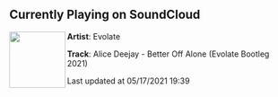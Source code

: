 ## Currently Playing on SoundCloud

[<img align="left" width="100" src="https://i1.sndcdn.com/artworks-rkh7fXeEoz9gtNof-kRU8jw-t500x500.jpg">](https://soundcloud.com/evolatedj/alice-deejay-better-off-alone-evolate-bootleg-2021)

**Artist**: Evolate 

**Track**: Alice Deejay - Better Off Alone (Evolate Bootleg 2021)

Last updated at 05/17/2021 19:39
